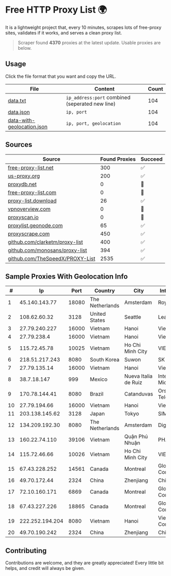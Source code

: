 
# Free HTTP Proxy List 🌍

It is a lightweight project that, every 10 minutes, scrapes lots of free-proxy sites, validates if it works, and serves a clean proxy list.


> Scraper found **4370** proxies at the latest update. Usable proxies are below.

## Usage

Click the file format that you want and copy the URL.


|File|Content|Count|
|----|-------|-----|
|[data.txt](https://raw.githubusercontent.com/themiralay/Proxy-List-World/master/data.txt)|`ip_address:port` combined (seperated new line)|104|
|[data.json](https://raw.githubusercontent.com/themiralay/Proxy-List-World/master/data.json)|`ip, port`|104|
|[data-with-geolocation.json](https://raw.githubusercontent.com/themiralay/Proxy-List-World/master/data-with-geolocation.json)|`ip, port, geolocation`|104|

## Sources

|Source|Found Proxies|Succeed|
|------|-------------|-------|
|[free-proxy-list.net](https://free-proxy-list.net)|300|✅|
|[us-proxy.org](https://www.us-proxy.org)|200|✅|
|[proxydb.net](http://proxydb.net)|0|🚫|
|[free-proxy-list.com](https://free-proxy-list.com/?page=&port=&type%5B%5D=http&type%5B%5D=https&up_time=0&search=Search)|0|🚫|
|[proxy-list.download](https://www.proxy-list.download/HTTP)|26|✅|
|[vpnoverview.com](https://vpnoverview.com/privacy/anonymous-browsing/free-proxy-servers)|0|🚫|
|[proxyscan.io](https://www.proxyscan.io)|0|🚫|
|[proxylist.geonode.com](https://proxylist.geonode.com/api/proxy-list?limit=300&page=1&sort_by=lastChecked&sort_type=desc&protocols=http,https)|65|✅|
|[proxyscrape.com](https://api.proxyscrape.com/v2/?request=displayproxies&protocol=http&timeout=10000&country=all&ssl=all&anonymity=all)|450|✅|
|[github.com/clarketm/proxy-list](https://raw.githubusercontent.com/clarketm/proxy-list/master/proxy-list-raw.txt)|400|✅|
|[github.com/monosans/proxy-list](https://raw.githubusercontent.com/monosans/proxy-list/main/proxies/http.txt)|394|✅|
|[github.com/TheSpeedX/PROXY-List](https://raw.githubusercontent.com/TheSpeedX/PROXY-List/master/http.txt)|2535|✅|


## Sample Proxies With Geolocation Info

|#|Ip|Port|Country|City|Internet Service Provider|
|-|--|----|-------|----|-------------------------|
|1|45.140.143.77|18080|The Netherlands|Amsterdam|RoyaleHosting BV|
|2|108.62.60.32|3128|United States|Seattle|Leaseweb USA, Inc.|
|3|27.79.240.227|16000|Vietnam|Hanoi|Viettel Corporation|
|4|27.79.238.4|16000|Vietnam|Hanoi|Viettel Corporation|
|5|115.72.45.78|10025|Vietnam|Ho Chi Minh City|VIETELmetro|
|6|218.51.217.243|8080|South Korea|Suwon|SK Broadband Co Ltd|
|7|27.79.135.14|16000|Vietnam|Hanoi|Viettel Corporation|
|8|38.7.18.147|999|Mexico|Nueva Italia de Ruiz|Internet Telefonia Y TV De Michoacan SA De CV|
|9|170.78.144.41|8080|Brazil|Catanduvas|Orssatto Telecom Telecomunicacoes - Eireli|
|10|27.79.194.66|16000|Vietnam|Hanoi|Viettel Corporation|
|11|203.138.145.62|3128|Japan|Tokyo|SIMPLEIA|
|12|134.209.192.30|8080|The Netherlands|Amsterdam|DigitalOcean, LLC|
|13|160.22.74.110|39106|Vietnam|Quận Phú Nhuận|PHANHUUBAOSOLUTIONS|
|14|115.72.46.66|10026|Vietnam|Ho Chi Minh City|VIETELmetro|
|15|67.43.228.252|14561|Canada|Montreal|GloboTech Communications|
|16|49.70.172.44|2324|China|Zhenjiang|Chinanet|
|17|72.10.160.171|6869|Canada|Montreal|GloboTech Communications|
|18|67.43.227.226|18865|Canada|Montreal|GloboTech Communications|
|19|222.252.194.204|8080|Vietnam|Hanoi|VietNam Post and Telecom Corporation|
|20|49.70.190.242|2324|China|Zhenjiang|Chinanet|



## Contributing

Contributions are welcome, and they are greatly appreciated! Every
little bit helps, and credit will always be given.

